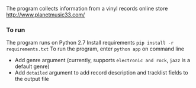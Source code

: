 The program collects information from a vinyl records online store http://www.planetmusic33.com/

### To run
The program runs on Python 2.7
Install requirements `pip install -r requirements.txt`
To run the program, enter `python app` on command line
- Add genre argument (currently, supports `electronic and rock`, `jazz` is a default genre)
- Add `detailed` argument to add record description and tracklist fields to the output file